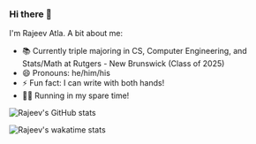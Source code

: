 ### Hi there 👋

I'm Rajeev Atla.
A bit about me:

- 📚 Currently triple majoring in CS, Computer Engineering, and Stats/Math at Rutgers - New Brunswick (Class of 2025)
- 😄 Pronouns: he/him/his
- ⚡ Fun fact: I can write with both hands!
- 🏃‍♂️ Running in my spare time!

![Rajeev's GitHub stats](https://github-readme-stats.vercel.app/api?username=RajeevAtla&count_private=true&show_icons=true&theme=github_dark&hide_border=true&custom_title=GitHub+Stats)

![Rajeev's wakatime stats](https://github-readme-stats.vercel.app/api/wakatime?username=RajeevAtla)
